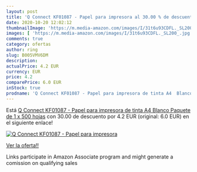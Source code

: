 ```yaml
---
layout: post
title: 'Q Connect KF01087 - Papel para impresora al 30.00 % de descuento'
date: 2020-10-20 12:02:12
thumbnailImage: 'https://m.media-amazon.com/images/I/31t6u93CDFL._SL200_.jpg'
images: [ 'https://m.media-amazon.com/images/I/31t6u93CDFL._SL200_.jpg' ]
comments: true
category: ofertas
author: ring
slug: B005VMV6DM
description:
actualPrice: 4.2 EUR
currency: EUR
price: 4.2
comparePrice: 6.0 EUR
inStock: true
prodname: 'Q Connect KF01087 - Papel para impresora de tinta A4  Blanco  Paquete de 1 x 500 hojas'
---
```


Está [Q Connect KF01087 - Papel para impresora de tinta A4  Blanco  Paquete de 1 x 500 hojas](https://www.amazon.es/dp/B005VMV6DM/?tag=tolees-21) con 30.00 de descuento por 4.2 EUR (original: 6.0 EUR) en el siguiente enlace!

[![Q Connect KF01087 - Papel para impresora](https://m.media-amazon.com/images/I/31t6u93CDFL._SL200_.jpg)](https://www.amazon.es/dp/B005VMV6DM/?tag=tolees-21)

[Ver la oferta!!](https://www.amazon.es/dp/B005VMV6DM/?tag=tolees-21)

Links participate in Amazon Associate program and might generate a comission on qualifying sales


